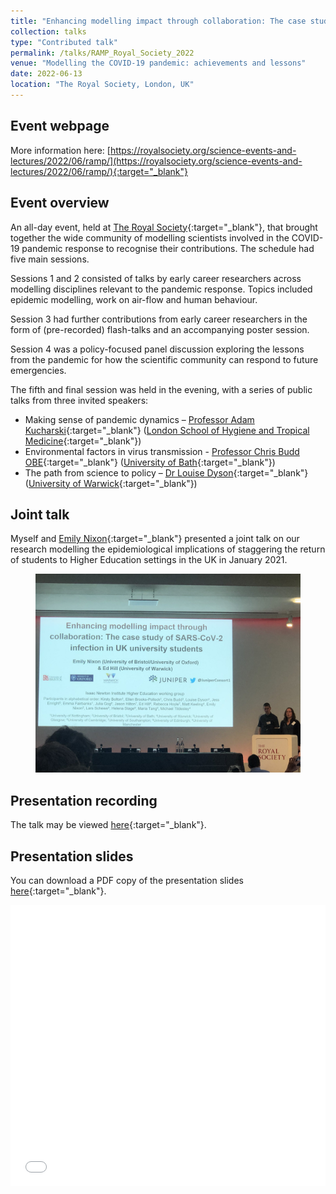 ```yaml
---
title: "Enhancing modelling impact through collaboration: The case study of SARS-CoV-2 infection in UK university students"
collection: talks
type: "Contributed talk"
permalink: /talks/RAMP_Royal_Society_2022
venue: "Modelling the COVID-19 pandemic: achievements and lessons"
date: 2022-06-13
location: "The Royal Society, London, UK"
---
```


## Event webpage

More information here: [https://royalsociety.org/science-events-and-lectures/2022/06/ramp/](https://royalsociety.org/science-events-and-lectures/2022/06/ramp/){:target="_blank"}

## Event overview

An all-day event, held at [The Royal Society](https://royalsociety.org){:target="_blank"}, that brought together the wide community of modelling scientists involved in the COVID-19 pandemic response to recognise their contributions. The schedule had five main sessions.

Sessions 1 and 2 consisted of talks by early career researchers across modelling disciplines relevant to the pandemic response. Topics included epidemic modelling, work on air-flow and human behaviour.   

Session 3 had further contributions from early career researchers in the form of (pre-recorded) flash-talks and an accompanying poster session.

Session 4 was a policy-focused panel discussion exploring the lessons from the pandemic for how the scientific community can respond to future emergencies.

The fifth and final session was held in the evening, with a series of public talks from three invited speakers:

* Making sense of pandemic dynamics – [Professor Adam Kucharski](https://www.lshtm.ac.uk/aboutus/people/kucharski.adam){:target="_blank"} ([London School of Hygiene and Tropical Medicine](https://www.lshtm.ac.uk){:target="_blank"})
* Environmental factors in virus transmission - [Professor Chris Budd OBE](https://people.bath.ac.uk/mascjb/){:target="_blank"} ([University of Bath](https://www.bath.ac.uk/){:target="_blank"})
* The path from science to policy – [Dr Louise Dyson](https://warwick.ac.uk/fac/sci/maths/people/staff/dyson/){:target="_blank"} ([University of Warwick](https://warwick.ac.uk/){:target="_blank"})

## Joint talk
Myself and [Emily Nixon](https://research-information.bris.ac.uk/en/persons/emily-j-nixon){:target="_blank"} presented a joint talk on our research modelling the epidemiological implications of staggering the return of students to Higher Education settings in the UK in January 2021.

<figure>
  <img src="/images/TalkImages/RAMPconf2022_EmilyEd_TalkPhoto.jpeg" alt="Presenting photo"/>
</figure>

## Presentation recording
The talk may be viewed [here](https://youtu.be/3yMU-e38MGo?t=14362){:target="_blank"}.

## Presentation slides
You can download a PDF copy of the presentation slides [here](/files/TalkSlides/RAMP2022_HigherEducation_13June2022_TalkSlides.pdf){:target="_blank"}.
<iframe src="/files/TalkSlides/RAMP2022_HigherEducation_13June2022_TalkSlides.pdf" width="100%" height="450" frameborder="no" border="0" marginwidth="0" marginheight="0"></iframe>
